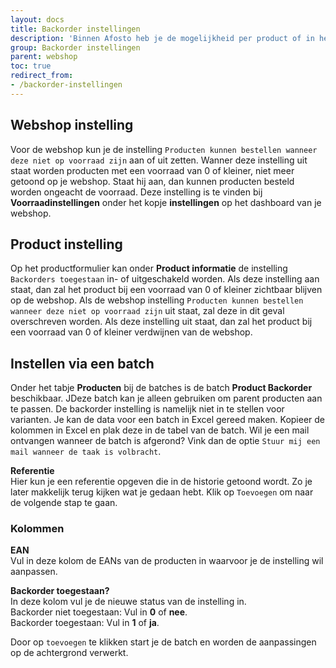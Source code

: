 ```yaml
---
layout: docs
title: Backorder instellingen
description: 'Binnen Afosto heb je de mogelijkheid per product of in het algemeen backorders toe te staan.'
group: Backorder instellingen
parent: webshop
toc: true
redirect_from:
- /backorder-instellingen
---
```


## Webshop instelling
Voor de webshop kun je de instelling `Producten kunnen bestellen wanneer deze niet op voorraad zijn` aan of uit zetten. 
Wanner deze instelling uit staat worden producten met een voorraad van 0 of kleiner, niet meer getoond op je webshop.
Staat hij aan, dan kunnen producten besteld worden ongeacht de voorraad.
Deze instelling is te vinden bij **Voorraadinstellingen**  onder het kopje **instellingen** op het dashboard van je webshop.

## Product instelling
Op het productformulier kan onder **Product informatie** de instelling `Backorders toegestaan` in- of uitgeschakeld worden. 
Als deze instelling aan staat, dan zal het product bij een voorraad van 0 of kleiner zichtbaar blijven op de webshop.
Als de webshop instelling `Producten kunnen bestellen wanneer deze niet op voorraad zijn` uit staat, zal deze in dit geval overschreven worden.
Als deze instelling uit staat, dan zal het product bij een voorraad van 0 of kleiner verdwijnen van de webshop.

## Instellen via een batch
Onder het tabje **Producten** bij de batches is de batch **Product Backorder** beschikbaar.
JDeze batch kan je alleen gebruiken om parent producten aan te passen. De backorder instelling is namelijk niet in te stellen voor varianten.
Je kan de data voor een batch in Excel gereed maken.
Kopieer de kolommen in Excel en plak deze in de tabel van de batch.
Wil je een mail ontvangen wanneer de batch is afgerond? Vink dan de optie `Stuur mij een mail wanneer de taak is volbracht`.


**Referentie**  
Hier kun je een referentie opgeven die in de historie getoond wordt.
Zo je later makkelijk terug kijken wat je gedaan hebt.
Klik op `Toevoegen` om naar de volgende stap te gaan.


### Kolommen
**EAN**  
Vul in deze kolom de EANs van de producten in waarvoor je de instelling wil aanpassen.

**Backorder toegestaan?**  
In deze kolom vul je de nieuwe status van de instelling in.  
Backorder niet toegestaan: Vul in **0** of **nee**.  
Backorder toegestaan: Vul in **1** of **ja**.

Door op `toevoegen` te klikken start je de batch en worden de aanpassingen op de achtergrond verwerkt.
